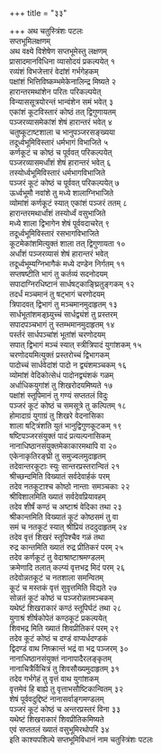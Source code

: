 +++
title = "३३"

+++
अथ चतुस्त्रिंशः पटलः  
सप्तभूमिलक्षणम्  
अथ वक्ष्ये विशेषेण सप्तभूमेस्तु लक्षणम्  
प्रासादमानविधिना व्यासोदयं प्रकल्पयेत् १  
रव्यंशं विभजेत्तारं वेदांशं गर्भगेहकम्  
पक्षांशं भित्तिविष्कम्भमेकेनालिन्द्र मिष्यते २  
हारान्तरमथांशेन परितः परिकल्पयेत्  
विन्याससूत्रयोरन्तं भान्वंशेन समं भवेत् ३  
एकांशं कूटविस्तारं कोष्ठं तत् द्विगुणायतम्  
पञ्जरव्यासमेकांशं शेषं हारान्तरं भवेत् ४  
चतुष्कूटाष्टशाला च भानुपञ्जरसङ्ख्यया  
तदूर्ध्वभूमिविस्तारं धर्मभागं विभाजिते ५  
कर्णकूटं च कोष्ठं च पूर्ववत् परिकल्पयेत्  
पञ्जरव्यासमर्धांशं शेषं हारान्तरं भवेत् ६  
तस्योर्ध्वभूमिविस्तारं धर्मभागविभाजिते  
पञ्जरं कूटं कोष्ठं च पूर्ववत् परिकल्पयेत् ७  
ऊर्ध्वभूमौ नवांशे तु मध्ये शालाग्निभाजिते  
व्योमांशं कर्णकूटं स्यात् एकांशं पञ्जरं ततम् ८  
हारान्तरमथार्धांशं तस्योर्ध्वं वसुभाजिते  
मध्ये शाला द्विभागेन शेषं पूर्ववदाचरेत् ९  
तदूर्ध्वभूमिविस्तारं रसभागविभाजिते  
कूटमेकांशमित्युक्तं शाला तत् द्विगुणायता १०  
अर्धांशं पञ्जरव्यासं शेषं हारान्तरं भवेत्  
तदूर्ध्वभूम्यग्निभागैकं मध्ये दण्डेन निर्गतम् ११  
सप्तषष्टीति भागं तु कर्तव्यं सदनोदयम्  
सपादाग्निरधिष्टानं सार्धषट्काङ्घ्रितुङ्गकम् १२  
तदर्धं मञ्चमानं तु षट्भागं चरणोदयम्  
त्रिपादवत् द्विभागं तु मञ्चमानमुदाहृतम् १३  
सार्धभूतांशमङ्घ्र्युच्चं सार्धद्व्यंशं तु प्रस्तरम्  
सपादपञ्चभागं तु स्तम्भमानमुदाहृतम् १४  
पर्स्तरं सार्धपञ्चांशं भूतांशं चरणोदयम्  
सपात् द्विभागं मञ्चं स्यात् स्त्रीत्रिपादं युगांशकम् १५  
चरणोदयमित्युक्तं प्रस्तरोच्चं द्विभागकम्  
पादोच्चं सार्धवेदांशं पादो न द्व्यंशमञ्चकम् १६  
व्योमांशं वेदिकोत्सेधं पादोनद्व्यंशकं गळम्  
अर्धाधिकयुगांशं तु शिखरोदयमिष्यते १७  
पक्षांशं स्तूपिमानं तु गण्यं सप्ततलं विदुः  
पञ्जरं कूटं कोष्ठं च समसूत्रे तु कल्पितम् १८  
होमादाग्रं युगाग्रं तु शिखरे वेदनासिका  
शाला षट्त्रिंशति युतं भानुद्विगुणकूटकम् १९  
षष्टिपञ्जरसंयुक्तं पादं प्रत्यल्पनासिकम्  
नानाधिष्ठानसंयुक्तमेकाकारमथापि वा २०  
एकेनाकृतिरङ्घ्री तु समुज्वलमुदाहृतम्  
तदेवान्तरकूटाः स्युः सान्तरप्रस्तरान्वितं २१  
श्रीच्छन्दमिति विख्यातं सर्वदेवार्हकं परम्  
तदेव नतकूटाश्च कोष्ठो नान्ताः समञ्चकाः २२  
श्रीविशालमिति ख्यातं सर्वदेवप्रियावहम्  
तदेव शीर्षं कण्ठं च अष्टाश्रं वेदिका तथा २३  
श्रीकान्तमिति विख्यातं कूटं कोष्ठसमं तु वा  
समं च नतकूटं स्यात् श्रीप्रियं तददुदाहृतम् २४  
तदेव वृत्तं शिखरं स्तूपिश्चैव गळं तथा  
रुद्र कान्तमिति ख्यातं रुद्र प्रीतिकरं परम् २५  
तदेव कर्णकूटं तु वेदाश्राष्टाश्रमण्डलम्  
क्रमेणादि तलात् कल्प्यं वृत्तभद्र मिदं परम् २६  
तदेवोन्नतकूटं च नतशाला समन्वितम्  
कूटं च मस्तकं वृत्तं सुवृत्तमिति विद्यते २७  
सोन्नतं कूटं कोष्ठं च पञ्जरोन्नतमञ्चकम्  
यथेष्टं शिखराकारं कण्ठं स्तूपिर्घटं तथा २८  
युगाश्रं शीर्षकोपेतं कण्ठकूटं प्रकल्पयेत्  
शिवभद्र मिति ख्यातं शिवप्रीतिकरं परम् २९  
तदेव कूटं कोष्ठं च दण्डं वाप्यर्धदण्डकं  
द्विदण्डं वाथ निष्क्रान्तं भद्रं वा भद्र पञ्जरम् ३०  
नानाधिष्ठानसंयुक्तं नानापादैरलङ्कृतम्  
नानाचित्रैर्विचित्रं तु शिवसौख्यमुदाहृतम् ३१  
तदेव गर्भगेहं तु वृत्तं वाथ युगांशकम्  
वृत्तमेवं हि बाह्ये तु वृत्ताभसौष्टिकान्वितम् ३२  
शेषं पूर्ववदुद्दिष्टं नानासर्वाङ्गमण्डलम्  
पञ्जरं कूटं कोष्ठं च अन्तरप्रस्तरं विना ३३  
यथेष्टं शिखराकारं शिवप्रीतिकमिष्यते  
एवं सप्ततलं ख्यातं वसुभूमिरथोपरि ३४  
इति काश्यपशिल्पे सप्तभूमिविधानं नाम चतुस्त्रिंशः पटलः  
